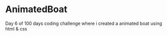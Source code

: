 # AnimatedBoat
Day  6 of 100 days coding challenge where i created a animated boat using html &amp; css
